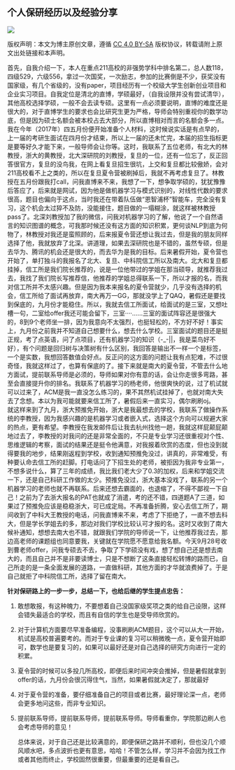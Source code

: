 ## 个人保研经历以及经验分享

![](https://csdnimg.cn/release/blogv2/dist/pc/img/original.png)

版权声明：本文为博主原创文章，遵循 [CC 4.0 BY-SA](http://creativecommons.org/licenses/by-sa/4.0/) 版权协议，转载请附上原文出处链接和本声明。

首先，自我介绍一下，本人在重点211高校的非强势学科中排名第二，总人数118，四级529，六级556，拿过一次国奖，一次励志，参加的比赛倒是不少，获奖没有国家级，有几个省级的，没有paper，项目经历有一个校级大学生创新创业项目和企业实习项目。自我定位是清北的直博，学硕最好，（自我设限并没有尝试清华），其他高校选择学硕，一般不会去读专硕。这里有一点必须要说明，直博的难度还是很大的，对于直博学生的要求也会比研究生更为严格，导师会特别重视你的数学功底，但是因为硕士名额会被本校占去大部分，所以直博相对而言的名额会多一点。我在今年（2017年）四五月份便开始准备个人材料，这时候说实话是有点早的，上一届的考研生面试在四月份才结束，所以上一届的还未忙完，本届的招生指标更是要等好久才能下来，一般导师会让你等。这时，我联系了五位老师，有北大的林教授，浙大的黄教授，北大深研院的刘教授，复旦的一位，还有一位忘了，反正回答很官方，复旦的没鸟我，在网上看复旦招生很坑，上交和复旦都比较傲娇，会对211高校看不上之类的，所以在复旦夏令营被刷掉后，我就不再考虑复旦了。林教授在五月份跟我打call，问我直博来不来，我想了一下，想争取学硕的，犹犹豫豫后答应了，后来就是网试，因为他是做机器学习与模式识别的，对线性代数的要求很高，题目也偏向于这点，当时我还在带着队伍做“恩智浦杯”智能车，完全没有复习，这个机会太过猝不及防，没能接住，题目做的一塌糊涂，就这样被林教授pass了。北深刘教授加了我的微信，问我对机器学习的了解，他说了一个自然语言的知识图谱的概念，可我那时候还没有这方面的知识积累，更何谈NLP到底为何物了，林教授对我还是蛮照顾的，后来报夏令营还想让我过去，但是我的朋友同样选择了他，我就放弃了北深。讲道理，如果去深研院也是不错的，虽然专硕，但是去华为、腾讯的机会还是很大的，而去华为是我的目标。后来暑假开始，夏令营也开始了，单打独斗的我报名了北大、复旦、中科院信工所以及南大。北大和复旦都挂掉，信工所是我们院长推荐的，说是一位他带过的学姐在那当硕导，就推荐我过去，我找了我们院长写推荐信，他推荐的学姐总得联系一下，所以才报的名，而我对信工所并不太感兴趣。但是因为我本来报名的夏令营就少，几乎没有选择的机会，信工所给了面试再放弃，南大再万一GG，那就没学上了QAQ，暑假还是要找到保底的，九月份才能稳住。所以，我就去信工所面试，给面试的是三室，又想吐槽一句，二室给offer我还可能会留下，三室····……三室的面试阵容还是很强大的，8到9个老师坐一排，因为我意向不太强烈，也挺轻松的，不方好不好！事实上，九月份之前我并不知道自己想要什么，想去什么学校。三室面试的题目还是挺正规，考了点英语，问了点项目，还有机器学习的知识（-\_-||，我是菜鸟好不好），有个问题是回归树与决策树有什么区别，我回答是输出不一样一个是标签，一个是实数，我想回答数值会好点。反正问的这方面的问题让我有点犯难，不过很奇怪，我就这样过了，也算有保底的了。接下来就是南大的夏令营，不管去什么地方面试，提前联系导师是必须的，导师如果对你有意的话，会让你走很多弯路，甚至会直接提升你的排名。我联系了机器学习的杨老师，他很爽快的说，过了机试就可以过来了，ACM是我一直没怎么练习的，果不其然机试挂掉了，也就对南大失去了念想。本以为我可能就要来信工所了，暑假后来一直实习，偶尔刷刷oj。  
就这样来到了九月，浙大预推免开始，浙大是我最想去的学校，我联系了做操作系统的李教授，因为我感兴趣的是机器学习或者嵌入式，选择这个方向可以规避大家的热点，更有希望。李教授在我发邮件后让我去杭州找他一趟，我就这样屁颠屁颠地过去了，李教授的对我问的还是非常全面的，不只是专业学习还很重视对个性、思维逻辑的考察，面试的结果还是挺令他满意，对我报着欣赏的态度，但也没到就得要我的地步，结果刚返程到学校，收到通知预推免没过，讲真的，非常难受，有种要认命去信工所的赶脚。打电话问了下招生处的老师，被拒因为我非专业第一，不想多说什么，算了三年的成绩，我比我们老大少了0.3的加权，后来和学姐交流一下，还是自己科研工作做的太少。预推免没过，浙大基本没戏了，联系的另一个机器学习的老师也就不再联系。后来还想去霸面的，也退缩了，不得不鄙视一下自己！之前为了去浙大报名的PAT也就成了消遣，考的还不错，四道题A了三道，如果过了预推免应该是稳稳浙大，可已成定局。不再准备折腾，安心去信工所了，期间收到了中科大王教授的电话，问我直博来不来，考虑了下拒绝了，一直不想去科大，但是学长学姐去的多，那边对我们学校比较认可才报的名。这时又收到了南大候补通知，想想去南大也不错，就跟我们学院的导师说一下，让他推荐我过去，那边高老师的课题组也同意要我，关键就在学院愿不愿意给我名额。今天9月28号收到曹老师offer，问我专硕去不去，争取了下学硕没有戏，想了想自己还是想去南大的，而且自己并不是非要读博士，只是不想断了这条直接轻松转博的路而已，自己所走的是一条全面发展的道路，一直做科研，其他方面的才华就浪费掉了。于是自己就拒了中科院信工所，选择了留在南大。

**针对保研路上的一步一步，总结一下，也给后继的学生提点忠告：**

1.  敢想敢报，有这种魄力，不要想着自己没国家级奖项之类的给自己设限，这样会错失最适合的学校，而且有自信的学生也是受导师欣赏的。
2.  对于计算机方面要尽早准备编程，没事刷刷ACM题目，这个可以从大一开始，机试是高校普遍要考的。而对于专业课的复习可以稍微晚一点，夏令营开始即可，数学也是要复习的，如果可以最好还是对自己选择的研究方向进行一定的积累。
3.  夏令营的时候可以多投几所高校，即便后来时间冲突会推掉，但是暑假就拿到offer的话，九月份会很沉得住气，当然，如果暑假就决定了，那就最好
4.  对于夏令营的准备，要仔细准备自己的项目或者比赛，最好理论深一点，老师会更多地问这些，而非专业知识。
5.  提前联系导师，提前联系导师，提前联系导师。导师看重你，学院那边刷人也会考虑导师的意见！
    
    总体来说，对于自己还是比较满意的，即便保研之路并不顺利，但也没几个顺风顺水吧，多点波折也更有意思，哈哈！不管怎么样，学习并不会因为找工作或者其他而终止，学校固然很重要，但最重要的还是看自己。